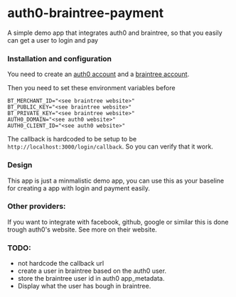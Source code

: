 auth0-braintree-payment
============================

A simple demo app that integrates auth0 and braintree, so that you easily  can get a user to login and pay


### Installation and configuration

You need to create an [auth0 account](https://auth0.com) and a [braintree account](https://braintreepayments.com).

Then you need to set these environment variables before
```
BT_MERCHANT_ID="<see braintree website>"
BT_PUBLIC_KEY="<see braintree website>"
BT_PRIVATE_KEY="<see braintree website>"
AUTH0_DOMAIN="<see auth0 website>"
AUTH0_CLIENT_ID="<see auth0 website>"
```

The callback is hardcoded to be setup to be `http://localhost:3000/login/callback`.
So you can verify that it work.

### Design

This app is just a minmalistic demo app, you can use this as your baseline for creating a app with login and payment easily.

### Other providers:

If you want to integrate with facebook, github, google or similar
this is done trough auth0's website. See more on their website.


### TODO:
 * not hardcode the callback url
 * create a user in braintree based on the auth0 user.
 * store the braintree user id in auth0 app_metadata.
 * Display what the user has bough in braintree.
